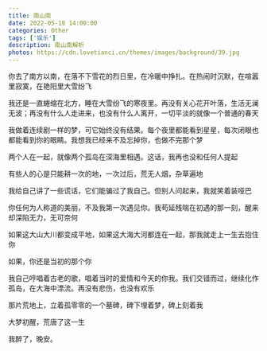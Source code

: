 ```yaml
---
title: 南山南
date: 2022-05-18 14:00:00
categories: Other
tags: ['娱乐'] 
description: 南山南解析
photos: https://cdn.lovetianci.cn/themes/images/background/39.jpg
---
```

<!-- more -->
你去了南方以南，在落不下雪花的烈日里，在冷暖中挣扎。在热闹时沉默，在喧嚣里寂寞，在艳阳里大雪纷飞

我还是一直蜷缩在北方，睡在大雪纷飞的寒夜里。再没有关心花开叶落，生活无澜无波；再没有什么人走进来，也没有什么人离开，一切平淡的就像一个普通的春天

我做着连续剧一样的梦，可它始终没有结果。每个夜里都能看到星星，每次闭眼也都能看到你的眼睛。我想我已经来不及忘掉你，也做不完那个梦

两个人在一起，就像两个孤岛在深海里相遇。这话，我再也没和任何人提起

有些人的心是只能耕一次的地，一次过后，荒无人烟，杂草遍地

我给自己讲了一些谎话，它们能骗过了我自己。但别人问起来，我就笑着装哑巴

你任何为人称道的美丽，不及我第一次遇见你。我苟延残喘在初遇的那一刻，醒来却深陷无力，无可奈何

如果这大山大川都变成平地，如果这大海大河都连在一起，那我就走上一生去抱住你

如果，你还是当初的那个你

我自己哼唱着古老的歌，唱着当时的爱情和今天的你我。我们交错而过，继续化作孤岛，在大海中漂流。再没有悲伤，也没有欢乐

那片荒地上，立着孤零零的一个墓碑，碑下埋着梦，碑上刻着我

大梦初醒，荒唐了这一生

我醉了，晚安。
